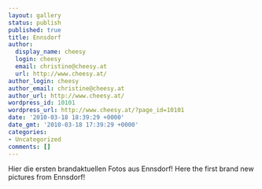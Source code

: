 ```yaml
---
layout: gallery
status: publish
published: true
title: Ennsdorf
author:
  display_name: cheesy
  login: cheesy
  email: christine@cheesy.at
  url: http://www.cheesy.at/
author_login: cheesy
author_email: christine@cheesy.at
author_url: http://www.cheesy.at/
wordpress_id: 10101
wordpress_url: http://www.cheesy.at/?page_id=10101
date: '2010-03-18 18:39:29 +0000'
date_gmt: '2010-03-18 17:39:29 +0000'
categories:
- Uncategorized
comments: []
---
```

<!--:de-->Hier die ersten brandaktuellen Fotos aus Ennsdorf!
<!--:--><!--:en-->Here the first brand new pictures from Ennsdorf!
<!--:-->
